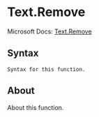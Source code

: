 ---
---

# Text.Remove

Microsoft Docs: [Text.Remove](https://docs.microsoft.com/en-us/powerquery-m/text-remove)

## Syntax

```powerquery-m
Syntax for this function.
```

## About

About this function.

